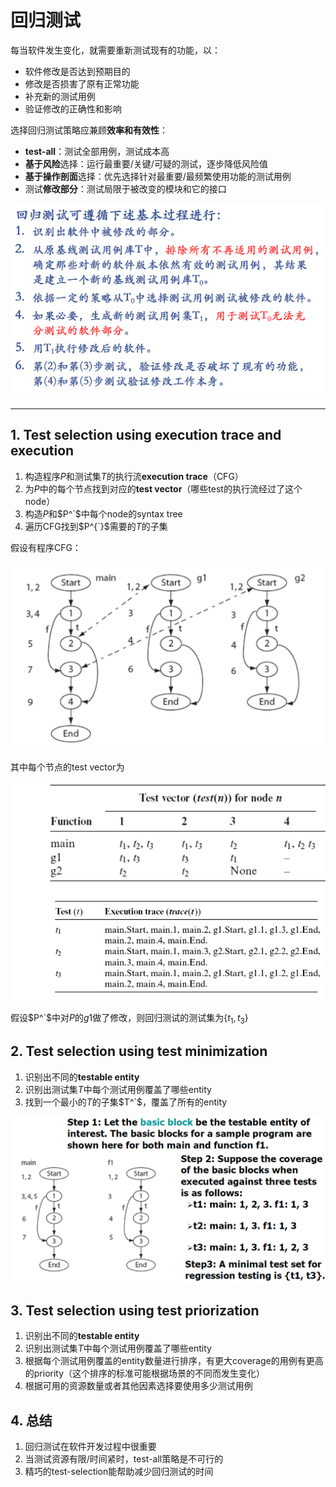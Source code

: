 # 回归测试

每当软件发生变化，就需要重新测试现有的功能，以：

- 软件修改是否达到预期目的
- 修改是否损害了原有正常功能
- 补充新的测试用例
- 验证修改的正确性和影响

选择回归测试策略应兼顾**效率和有效性**：

- **test-all**：测试全部用例，测试成本高
- **基于风险**选择：运行最重要/关键/可疑的测试，逐步降低风险值
- **基于操作剖面**选择：优先选择针对最重要/最频繁使用功能的测试用例
- 测试**修改部分**：测试局限于被改变的模块和它的接口

![](img/17.png)

------

## 1. Test selection using execution trace and execution

1. 构造程序$P$和测试集$T$的执行流**execution trace**（CFG）
2. 为$P$中的每个节点找到对应的**test vector**（哪些test的执行流经过了这个node）
3. 构造$P$和$P^`$中每个node的syntax tree
4. 遍历CFG找到$P^{`}$需要的$T$的子集

假设有程序CFG：

![](img/18.png)

其中每个节点的test vector为

![](img/19.png)

假设$P^`$中对$P$的$g1$做了修改，则回归测试的测试集为$\{t_1,t_3\}$

## 2. Test selection using test minimization

1. 识别出不同的**testable entity**
2. 识别出测试集$T$中每个测试用例覆盖了哪些entity
3. 找到一个最小的$T$的子集$T^`$，覆盖了所有的entity

![](img/20.png)

## 3. Test selection using test priorization

1. 识别出不同的**testable entity**
2. 识别出测试集$T$中每个测试用例覆盖了哪些entity
3. 根据每个测试用例覆盖的entity数量进行排序，有更大coverage的用例有更高的priority（这个排序的标准可能根据场景的不同而发生变化）
4. 根据可用的资源数量或者其他因素选择要使用多少测试用例

## 4. 总结

1. 回归测试在软件开发过程中很重要
2. 当测试资源有限/时间紧时，test-all策略是不可行的
3. 精巧的test-selection能帮助减少回归测试的时间